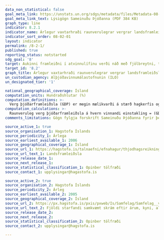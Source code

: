 ```yaml
---
data_non_statistical: false
goal_meta_link: https://unstats.un.org/sdgs/metadata/files/Metadata-08-02-01.pdf
goal_meta_link_text: Lýsigögn Sameinuðu Þjóðanna (PDF 384 KB)
graph_type: line
indicator: 8.2.1
indicator_name: Árlegur vaxtarhraði raunverulegrar vergrar landsframleiðslu á hvern vinnandi einstakling.
indicator_sort_order: 08-02-01
layout: indicator
permalink: /8-2-1/
published: true
reporting_status: notstarted
sdg_goal: '8'
target: Aukinni framleiðni í atvinnulífinu verði náð með fjölbreytni, tækninýjungum og nýsköpun, meðal annars með því að beina athygli að vinnuaflsfrekum geirum sem fela í sér mikinn virðisauka.  
target_id: '8.2'
graph_title: Árlegur vaxtarhraði raunverulegrar vergrar landsframleiðslu á hvern vinnandi einstakling.
un_custodian_agency: Alþjóðavinnumálastofnunin (ILO)
un_designated_tier: '1'

national_geographical_coverage: Ísland
computation_units: Hundraðshlutar (%)
computation_definitions: >-
  Verg þjóðarframleiðsla (GDP) er megin mælikvarði á stærð hagkerfis og stendur fyrir heildar virði allra vara og þjónustu sem framleidd eru á ákveðnu tímabili. 
computation_calculations: >-
  Raunveruleg verg þjóðarframleiðsla á hvern vinnandi einstakling = (GDP á föstu verðlagi / Heildarfjöldi starfandi einstaklinga) þar sem teljari og nefnari vísa til sama tímabils, t.d. sama almanaksár. 
comments_limitations: Gögn fylgja forskrift Sameinuðu Þjóðanna fyrir þennan mælikvarða. Þessi mælikvarði var fundin í samstarfi við málefnasérfræðinga

source_active_1: true
source_organisation_1: Hagstofa Íslands
source_periodicity_1: Árlega
source_earliest_available_1: 2006
source_geographical_coverage_1: Ísland
source_url_1: https://hagstofa.is/talnaefni/efnahagur/thjodhagsreikningar/landsframleidsla/
source_url_text_1: Landsframleiðsla 
source_release_date_1: 
source_next_release_1: 
source_statistical_classification_1: Opinber tölfræði
source_contact_1: upplysingar@hagastofa.is

source_active_2: true
source_organisation_2: Hagstofa Íslands
source_periodicity_2: Árleg
source_earliest_available_2: 2005
source_geographical_coverage_2: Ísland
source_url_2: https://px.hagstofa.is/pxis/pxweb/Is/Samfelag/Samfelag__vinnumarkadur__vinnuaflskraargogn/VIN10003.px
source_url_text_2: Fjöldi starfandi samkvæmt skrám eftir árum, kyni, aldri og uppruna 2005-2018
source_release_date_2: 
source_next_release_2: 
source_statistical_classification_2: Opinber tölfræði
source_contact_2: upplysingar@hagstofa.is  

---
```

